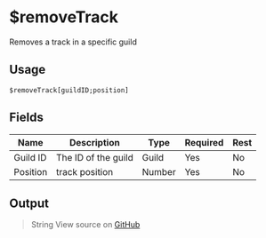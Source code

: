 # $removeTrack
Removes a track in a specific guild
## Usage
```
$removeTrack[guildID;position]
```
## Fields
|   Name   |     Description     |  Type  | Required | Rest |
|----------|---------------------|--------|----------|------|
| Guild ID | The ID of the guild | Guild  | Yes      | No   |
| Position | track position      | Number | Yes      | No   |

## Output
> String
View source on [GitHub](https://github.com/tryforge/forgelink/blob/dev/src/natives/removeTrack.ts)